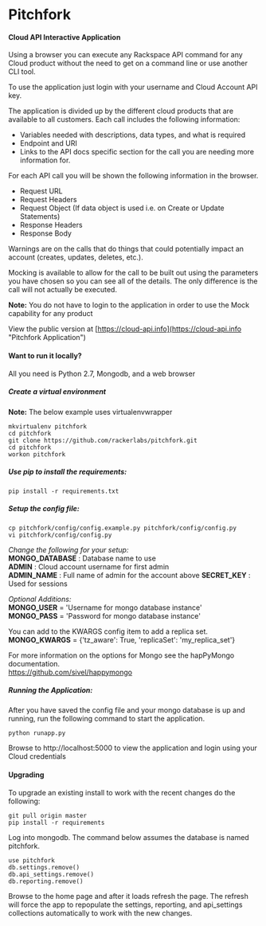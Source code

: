 Pitchfork
=========

#### Cloud API Interactive Application

Using a browser you can execute any Rackspace API command for any Cloud product without the need to get on a command line or use another CLI tool.

To use the application just login with your username and Cloud Account API key.

The application is divided up by the different cloud products that are available to all customers.
Each call includes the following information:
* Variables needed with descriptions, data types, and what is required
* Endpoint and URI
* Links to the API docs specific section for the call you are needing more information for.

For each API call you will be shown the following information in the browser.
* Request URL
* Request Headers
* Request Object (If data object is used i.e. on Create or Update Statements)
* Response Headers
* Response Body

Warnings are on the calls that do things that could potentially impact an account (creates, updates, deletes, etc.).

Mocking is available to allow for the call to be built out using the parameters you have chosen so you can see all of the details. The only difference is the call will not actually be executed.

**Note:** You do not have to login to the application in order to use the Mock capability for any product

View the public version at [https://cloud-api.info](https://cloud-api.info "Pitchfork Application")

#### Want to run it locally?
All you need is Python 2.7, Mongodb, and a web browser

##### Create a virtual environment
**Note:** The below example uses virtualenvwrapper

````
mkvirtualenv pitchfork
cd pitchfork
git clone https://github.com/rackerlabs/pitchfork.git
cd pitchfork
workon pitchfork
````

##### Use pip to install the requirements:
```
pip install -r requirements.txt
```

##### Setup the config file:
````
cp pitchfork/config/config.example.py pitchfork/config/config.py
vi pitchfork/config/config.py
````

*Change the following for your setup:*  
**MONGO_DATABASE** : Database name to use  
**ADMIN** : Cloud account username for first admin  
**ADMIN_NAME** : Full name of admin for the account above
**SECRET_KEY** : Used for sessions

*Optional Additions:*  
**MONGO_USER** = 'Username for mongo database instance'  
**MONGO_PASS** = 'Password for mongo database instance'  

You can add to the KWARGS config item to add a replica set.  
**MONGO_KWARGS** = {'tz_aware': True, 'replicaSet': 'my_replica_set'}

For more information on the options for Mongo see the hapPyMongo documentation.  
https://github.com/sivel/happymongo

##### Running the Application:
After you have saved the config file and your mongo database is up and running, run the following command to start the application.
````
python runapp.py
````
Browse to http://localhost:5000 to view the application and login using your Cloud credentials

#### Upgrading

To upgrade an existing install to work with the recent changes do the following:

````
git pull origin master
pip install -r requirements
````

Log into mongodb. The command below assumes the database is named pitchfork.

````
use pitchfork
db.settings.remove()
db.api_settings.remove()
db.reporting.remove()
````

Browse to the home page and after it loads refresh the page. The refresh will force the app to repopulate the settings, reporting, and api_settings collections automatically to work with the new changes.

